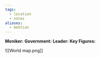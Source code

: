 ```yaml
---
tags:
  - location
  - notes
aliases:
  - mehtian
---
```

**Moniker:** 
**Government:** 
**Leader:** 
**Key Figures:** 



![[World map.png]]